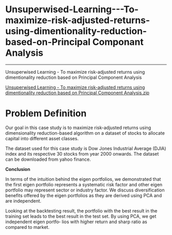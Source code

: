 # Unsuperwised-Learning---To-maximize-risk-adjusted-returns-using-dimentionality-reduction-based-on-Principal Componant Analysis
-------
Unsuperwised Learning - To maximize risk-adjusted returns using dimentionality reduction based on Principal Component Analysis


[Unsuperwised Learning - To maximize risk-adjusted returns using dimentionality reduction based on Principal Component Analysis.zip](https://github.com/suranimayur/Unsuperwised-Learning---To-maximize-risk-adjusted-returns-using-dimentionality-reduction-based-on-Pr/files/11191822/Unsuperwised.Learning.-.To.maximize.risk-adjusted.returns.using.dimentionality.reduction.based.on.Principal.Component.Analysis.zip)

<a id='0'></a>
#  Problem Definition

Our goal in this case study is to maximize risk-adjusted returns using dimensionality
reduction-based algorithm on a dataset of stocks to allocate capital into different asset
classes.

The dataset used for this case study is Dow Jones Industrial Average (DJIA) index and
its respective 30 stocks from year 2000 onwards. The dataset can be downloaded from
yahoo finance.


__Conclusion__

In terms of the intuition behind the eigen portfolios, we demonstrated that the first
eigen portfolio represents a systematic risk factor and other eigen portfolio may represent sector or industry factor. We discuss diversification benefits offered by the eigen
portfolios as they are derived using PCA and are independent.


Looking at the backtesting result, the portfolio with the best result in the training set
leads to the best result in the test set. By using PCA, we get independent eigen portfo‐
lios with higher return and sharp ratio as compared to market.



